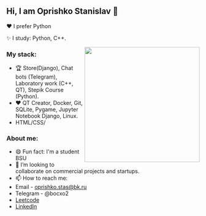 ## Hi, I am Oprishko Stanislav 👋
❤️ I prefer Python

✨ I study: Python, C++.

<img align="right" src="https://octodex.github.com/images/welcometocat.png" width="300">

### My stack:
- 🏆 Store(Django), Chat bots (Telegram), Laboratory work (C++, QT), Stepik Course (Python).
- ❤️ QT Creator, Docker, Git, SQLite, Pygame, Jupyter Notebook Django, Linux.
- HTML/CSS/

### About me:
- 😄 Fun fact: I'm a student BSU
- 🔭 I’m looking to collaborate on commercial projects and startups.
- 📫 How to reach me:
-   Email - oprishko.stas@bk.ru
-   Telegram - @bocxo2
-   [Leetcode](https://leetcode.com/u/BOCXO2/)
-   [LinkedIn](https://www.linkedin.com/in/%D1%81%D1%82%D0%B0%D0%BD%D0%B8%D1%81%D0%BB%D0%B0%D0%B2-%D0%BE%D0%BF%D1%80%D0%B8%D1%88%D0%BA%D0%BE-452596305/)
</div>
